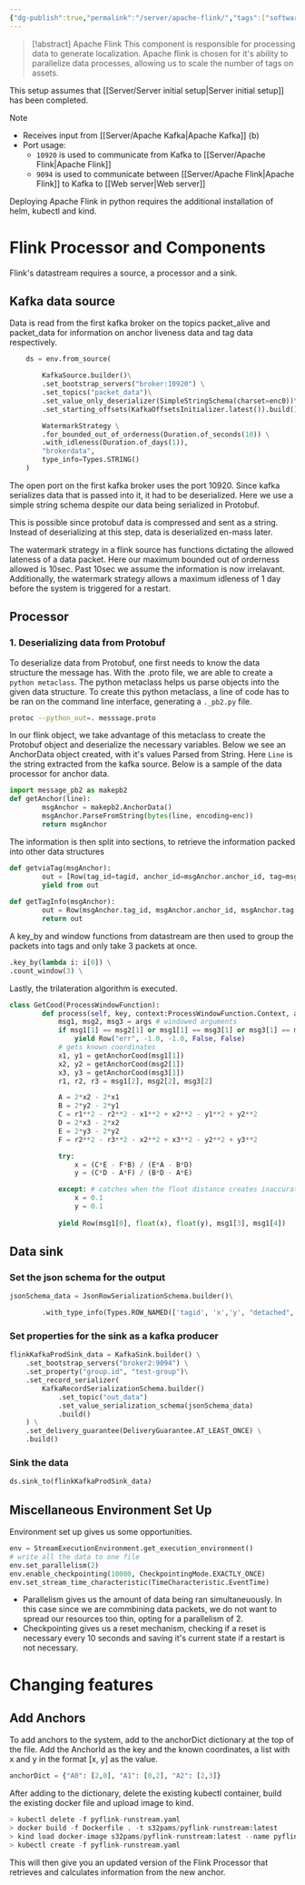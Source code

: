 ```yaml
---
{"dg-publish":true,"permalink":"/server/apache-flink/","tags":["software","parallel-processing","data-processing"],"noteIcon":""}
---
```


> [!abstract] Apache Flink
> This component is responsible for processing data to generate localization. Apache flink is chosen for it's ability to parallelize data processes, allowing us to scale the number of tags on assets.


This setup assumes that [[Server/Server initial setup\|Server initial setup]] has been completed.

> [!note]
> - Receives input from [[Server/Apache Kafka\|Apache Kafka]] (b)
> - Port usage:
> 	- `10920` is used to communicate from Kafka to [[Server/Apache Flink\|Apache Flink]]
> 	- `9094` is used to communicate between [[Server/Apache Flink\|Apache Flink]] to Kafka to [[Web server\|Web server]]

Deploying Apache Flink in python requires the additional installation of helm, kubectl and kind. 

# Flink Processor and Components

Flink's datastream requires a source, a processor and a sink.

## Kafka data source

Data is read from the first kafka broker on the topics packet_alive and packet_data for information on anchor liveness data and tag data respectively. 

```python    
	ds = env.from_source(

        KafkaSource.builder()\
		.set_bootstrap_servers("broker:10920") \
		.set_topics("packet_data")\
		.set_value_only_deserializer(SimpleStringSchema(charset=enc0))\
		.set_starting_offsets(KafkaOffsetsInitializer.latest()).build(),

        WatermarkStrategy \
        .for_bounded_out_of_orderness(Duration.of_seconds(10)) \
        .with_idleness(Duration.of_days(1)),
        "brokerdata",
        type_info=Types.STRING()
    )
```

The open port on the first kafka broker uses the port 10920. Since kafka serializes data that is passed into it, it had to be deserialized. Here we use a simple string schema despite our data being serialized in Protobuf.

This is possible since protobuf data is compressed and sent as a string. Instead of deserializing at this step, data is deserialized en-mass later. 

The watermark strategy in a flink source has functions dictating the allowed lateness of a data packet. Here our maximum bounded out of orderness allowed is 10sec. Past 10sec we assume the information is now irrelavant. Additionally, the watermark strategy allows a maximum idleness of 1 day before the system is triggered for a restart. 
## Processor

### 1. Deserializing data from Protobuf

To deserialize data from Protobuf, one first needs to know the data structure the message has. With the .proto file, we are able to create a `python metaclass`. The python metaclass helps us parse objects into the given data structure. To create this python metaclass, a line of code has to be ran on the command line interface, generating a `._pb2.py` file. 

```bash
protoc --python_out=. messsage.proto
```

In our flink object, we take advantage of this metaclass to create the Protobuf object and deserialize the necessary variables. Below we see an AnchorData object created, with it's values Parsed from String. Here `Line` is the string extracted from the kafka source. Below is a sample of the data processor for anchor data. 

```python
import message_pb2 as makepb2
def getAnchor(line):
        msgAnchor = makepb2.AnchorData()
        msgAnchor.ParseFromString(bytes(line, encoding=enc))
        return msgAnchor
```

The information is then split into sections, to retrieve the information packed into other data structures

```python
def getviaTag(msgAnchor):
        out = [Row(tag_id=tagid, anchor_id=msgAnchor.anchor_id, tag=msgAnchor.tags[tagid]) for tagid in msgAnchor.tags]
        yield from out
        
def getTagInfo(msgAnchor):
        out = Row(msgAnchor.tag_id, msgAnchor.anchor_id, msgAnchor.tag.distance, msgAnchor.tag.detached, msgAnchor.tag.battery_low)
        return out
```

A key_by and window functions from datastream are then used to group the packets into tags and only take 3 packets at once. 

```python
.key_by(lambda i: i[0]) \
.count_window(3) \
```

Lastly, the trilateration algorithm is executed. 
```python
class GetCood(ProcessWindowFunction):
        def process(self, key, context:ProcessWindowFunction.Context, args): 
            msg1, msg2, msg3 = args # windowed arguments
            if msg1[1] == msg2[1] or msg1[1] == msg3[1] or msg3[1] == msg2[1]: # filters away sets of 3s with 2 same anchors.
                yield Row("err", -1.0, -1.0, False, False)
			# gets known coordinates
            x1, y1 = getAnchorCood(msg1[1])
            x2, y2 = getAnchorCood(msg2[1])
            x3, y3 = getAnchorCood(msg3[1])
            r1, r2, r3 = msg1[2], msg2[2], msg3[2]

            A = 2*x2 - 2*x1
            B = 2*y2 - 2*y1
            C = r1**2 - r2**2 - x1**2 + x2**2 - y1**2 + y2**2
            D = 2*x3 - 2*x2
            E = 2*y3 - 2*y2
            F = r2**2 - r3**2 - x2**2 + x3**2 - y2**2 + y3**2

            try:
                x = (C*E - F*B) / (E*A - B*D)
                y = (C*D - A*F) / (B*D - A*E)

            except: # catches when the float distance creates inaccurate values
                x = 0.1
                y = 0.1
                
            yield Row(msg1[0], float(x), float(y), msg1[3], msg1[4])
```
## Data sink

### Set the json schema for the output
```python
jsonSchema_data = JsonRowSerializationSchema.builder()\

        .with_type_info(Types.ROW_NAMED(['tagid', 'x','y', "detached", "battery_low"],[Types.STRING(), Types.FLOAT(), Types.FLOAT(), Types.BOOLEAN(), Types.BOOLEAN()])).build()
```

### Set properties for the sink as a kafka producer
```python
flinkKafkaProdSink_data = KafkaSink.builder() \
    .set_bootstrap_servers("broker2:9094") \
    .set_property("group.id", "test-group")\
    .set_record_serializer(
        KafkaRecordSerializationSchema.builder()
            .set_topic("out_data")
            .set_value_serialization_schema(jsonSchema_data)
            .build()
    ) \
    .set_delivery_guarantee(DeliveryGuarantee.AT_LEAST_ONCE) \
    .build()
```
### Sink the data
```python
ds.sink_to(flinkKafkaProdSink_data)
```
## Miscellaneous Environment Set Up
Environment set up gives us some opportunities. 
```python
env = StreamExecutionEnvironment.get_execution_environment()
# write all the data to one file
env.set_parallelism(2)
env.enable_checkpointing(10000, CheckpointingMode.EXACTLY_ONCE)
env.set_stream_time_characteristic(TimeCharacteristic.EventTime)
```
- Parallelism gives us the amount of data being ran simultaneuously. In this case since we are commbining data packets, we do not want to spread our resources too thin, opting for a parallelism of 2.
- Checkpointing gives us a reset mechanism, checking if a reset is necessary every 10 seconds and saving it's current state if a restart is not necessary.
# Changing features
## Add Anchors
To add anchors to the system, add to the anchorDict dictionary at the top of the file. Add the AnchorId as the key and the known coordinates, a list with x and y in the format [x, y] as the value.

```python
anchorDict = {"A0": [2,0], "A1": [0,2], "A2": [2,3]}
```

After adding to the dictionary, delete the existing kubectl container, build the existing docker file and upload image to kind. 

```python
> kubectl delete -f pyflink-runstream.yaml
> docker build -f Dockerfile . -t s32pams/pyflink-runstream:latest
> kind load docker-image s32pams/pyflink-runstream:latest --name pyflink-test
> kubectl create -f pyflink-runstream.yaml
```

This will then give you an updated version of the Flink Processor that retrieves and calculates information from the new anchor. 
